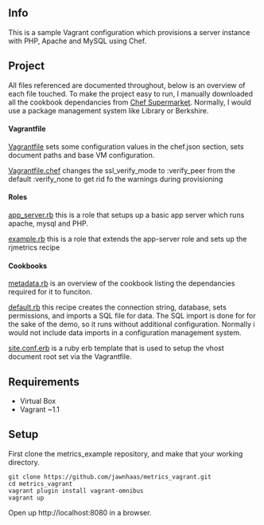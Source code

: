 ## Info ##
This is a sample Vagrant configuration which provisions a server instance with PHP, Apache and MySQL using Chef.

## Project ##
All files referenced are documented throughout, below is an overview of each file touched. To make the project easy to run, I manually downloaded all the cookbook dependancies from [Chef Supermarket](https://community.opscode.com/cookbooks). Normally, I would use a package management system like Library or Berkshire. 

#### Vagrantfile ####
[Vagrantfile](https://github.com/jawnhaas/metrics_vagrant/blob/master/Vagrantfile)
sets some configuration values in the chef.json section, sets document paths and base VM configuration.

[Vagrantfile.chef](https://github.com/jawnhaas/metrics_vagrant/blob/master/Vagrantfile.chef)
changes the ssl_verify_mode to :verify_peer from the default :verify_none to get rid fo the warnings during provisioning

#### Roles ####
[app_server.rb](https://github.com/jawnhaas/metrics_vagrant/blob/master/roles/app_server.rb)
this is a role that setups up a basic app server which runs apache, mysql and PHP.

[example.rb](https://github.com/jawnhaas/metrics_vagrant/blob/master/roles/example.rb)
this is a role that extends the app-server role and sets up the rjmetrics recipe

#### Cookbooks ####
[metadata.rb](https://github.com/jawnhaas/metrics_vagrant/blob/master/my_cookbooks/rjmetrics/metadata.rb)
is an overview of the cookbook listing the dependancies required for it to funciton. 

[default.rb](https://github.com/jawnhaas/metrics_vagrant/blob/master/my_cookbooks/rjmetrics/recipes/default.rb)
this recipe creates the connection string, database, sets permissions, and imports a SQL file for data. The SQL import is done for for the sake of the demo, so it runs without additional configuration. Normally i would not include data imports in a configuration management system.

[site.conf.erb](https://github.com/jawnhaas/metrics_vagrant/blob/master/my_cookbooks/rjmetrics/templates/default/site.conf.erb)
is a ruby erb template that is used to setup the vhost document root set via the Vagrantfile.

## Requirements ##
- Virtual Box
- Vagrant ~1.1

## Setup ##
First clone the metrics_example repository, and make that your working directory.

	git clone https://github.com/jawnhaas/metrics_vagrant.git
    cd metrics_vagrant
    vagrant plugin install vagrant-omnibus
    vagrant up

Open up http://localhost:8080 in a browser.
